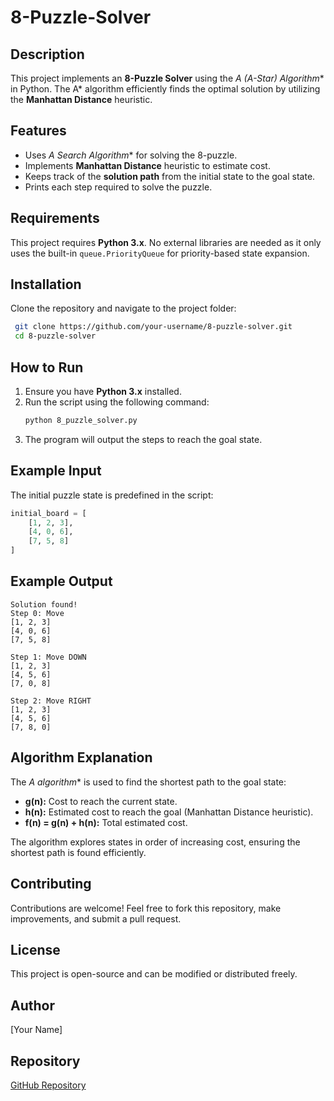 # 8-Puzzle-Solver

## Description
This project implements an **8-Puzzle Solver** using the **A* (A-Star) Algorithm** in Python. The A* algorithm efficiently finds the optimal solution by utilizing the **Manhattan Distance** heuristic.

## Features
- Uses **A* Search Algorithm** for solving the 8-puzzle.
- Implements **Manhattan Distance** heuristic to estimate cost.
- Keeps track of the **solution path** from the initial state to the goal state.
- Prints each step required to solve the puzzle.

## Requirements
This project requires **Python 3.x**. No external libraries are needed as it only uses the built-in `queue.PriorityQueue` for priority-based state expansion.

## Installation
Clone the repository and navigate to the project folder:
```sh
 git clone https://github.com/your-username/8-puzzle-solver.git
 cd 8-puzzle-solver
```

## How to Run
1. Ensure you have **Python 3.x** installed.
2. Run the script using the following command:
   ```sh
   python 8_puzzle_solver.py
   ```
3. The program will output the steps to reach the goal state.

## Example Input
The initial puzzle state is predefined in the script:
```python
initial_board = [
    [1, 2, 3],
    [4, 0, 6],
    [7, 5, 8]
]
```

## Example Output
```
Solution found!
Step 0: Move 
[1, 2, 3]
[4, 0, 6]
[7, 5, 8]

Step 1: Move DOWN
[1, 2, 3]
[4, 5, 6]
[7, 0, 8]

Step 2: Move RIGHT
[1, 2, 3]
[4, 5, 6]
[7, 8, 0]
```

## Algorithm Explanation
The **A* algorithm** is used to find the shortest path to the goal state:
- **g(n):** Cost to reach the current state.
- **h(n):** Estimated cost to reach the goal (Manhattan Distance heuristic).
- **f(n) = g(n) + h(n):** Total estimated cost.

The algorithm explores states in order of increasing cost, ensuring the shortest path is found efficiently.

## Contributing
Contributions are welcome! Feel free to fork this repository, make improvements, and submit a pull request.

## License
This project is open-source and can be modified or distributed freely.

## Author
[Your Name]

## Repository
[GitHub Repository](https://github.com/your-username/8-puzzle-solver)

